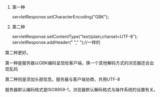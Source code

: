 
1. 第一种

    servletResponse.setCharacterEncoding("GBK");

2. 第二种

   servletResponse.setContentType("text/plain;charset=UTF-8");
   servletResponse.addHeader(" "," ");//一样的

第二种更好。

第一种是服务器以GBK编码呈现给客户端，换一个其他解码方式的浏览器还会出现乱码

第二种则是添加头部信息。服务器与客户端协商，共用UTF-8



服务器默认编码格式是ISO8859-1，浏览器默认解码格式与操作系统的设置有关。